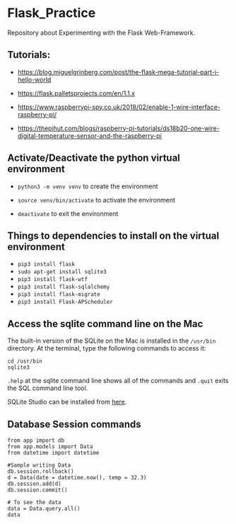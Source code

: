 # Flask_Practice

Repository about Experimenting with the Flask Web-Framework.

## Tutorials:

- https://blog.miguelgrinberg.com/post/the-flask-mega-tutorial-part-i-hello-world

- https://flask.palletsprojects.com/en/1.1.x

- https://www.raspberrypi-spy.co.uk/2018/02/enable-1-wire-interface-raspberry-pi/

- https://thepihut.com/blogs/raspberry-pi-tutorials/ds18b20-one-wire-digital-temperature-sensor-and-the-raspberry-pi


## Activate/Deactivate the python virtual environment
- `python3 -m venv venv` to create the environment

- `source venv/bin/activate` to activate the environment

- `deactivate` to exit the environment

## Things to dependencies to install on the virtual environment

- `pip3 install flask`
- `sudo apt-get install sqlite3`
- `pip3 install flask-wtf`
- `pip3 install flask-sqlalchemy`
- `pip3 install flask-migrate`
- `pip3 install Flask-APScheduler`

## Access the sqlite command line on the Mac

The built-in version of the SQLite on the Mac is installed in the `/usr/bin` directory.  At the terminal, type the following commands to access it:

```
cd /usr/bin
sqlite3
```
`.help` at the sqlite command line shows all of the commands and `.quit` exits the SQL command line tool.

SQLite Studio can be installed from [here](https://sqlitestudio.pl/index.rvt).

## Database Session commands

```
from app import db
from app.models import Data
from datetime import datetime

#Sample writing Data
db.session.rollback()
d = Data(date = datetime.now(), temp = 32.3)
db.session.add(d)
db.session.commit()

# To see the data
data = Data.query.all()
data
```
